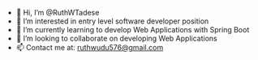 - 👋 Hi, I’m @RuthWTadese
- 👀 I’m interested in entry level software developer position
- 🌱 I’m currently learning to develop Web Applications with Spring Boot
- 💞️ I’m looking to collaborate on developing Web Applications
- 📫 Contact me at: ruthwudu576@gmail.com

<!---
RuthWudu/RuthWudu is a ✨ special ✨ repository because its `README.md` (this file) appears on your GitHub profile.
You can click the Preview link to take a look at your changes.
--->
